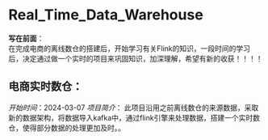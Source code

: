 # Real_Time_Data_Warehouse
**写在前面**：  
    在完成电商的离线数仓的搭建后，开始学习有关Flink的知识，一段时间的学习后，决定通过做一个实时的项目来巩固知识，加深理解，希望有新的收获！！！！  
## 电商实时数仓：
*开始时间*：2024-03-07 
*项目简介*：
   此项目沿用之前离线数仓的来源数据，采取新的数据架构，将数据导入kafka中，通过flink引擎来处理数据，搭建一个实时数仓，使得部分数据的处理更加及时。。 

